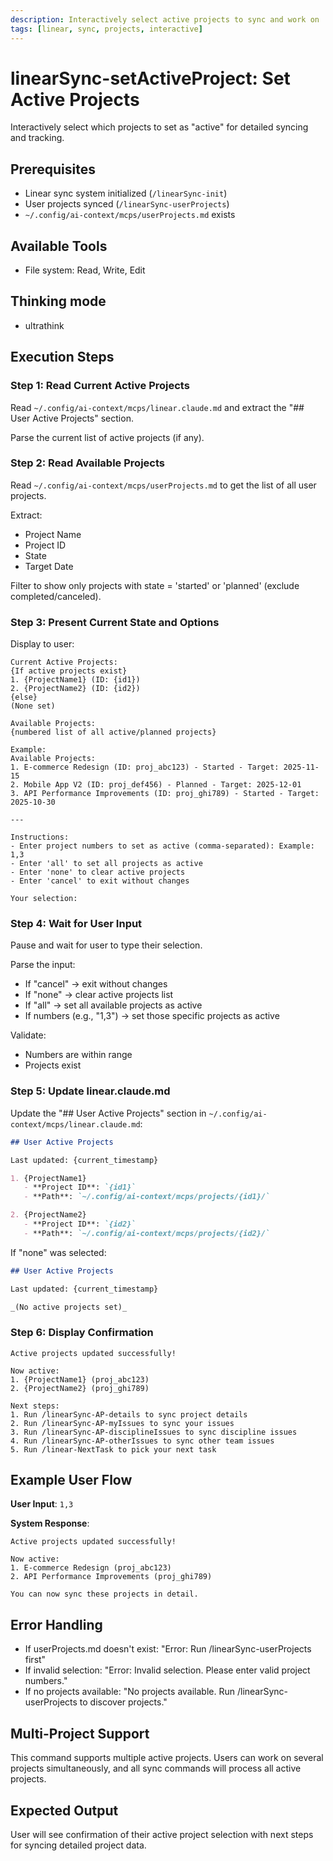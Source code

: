 ```yaml
---
description: Interactively select active projects to sync and work on
tags: [linear, sync, projects, interactive]
---
```


# linearSync-setActiveProject: Set Active Projects

Interactively select which projects to set as "active" for detailed syncing and tracking.

## Prerequisites

- Linear sync system initialized (`/linearSync-init`)
- User projects synced (`/linearSync-userProjects`)
- `~/.config/ai-context/mcps/userProjects.md` exists

## Available Tools

- File system: Read, Write, Edit

## Thinking mode

- ultrathink

## Execution Steps

### Step 1: Read Current Active Projects

Read `~/.config/ai-context/mcps/linear.claude.md` and extract the "## User Active Projects" section.

Parse the current list of active projects (if any).

### Step 2: Read Available Projects

Read `~/.config/ai-context/mcps/userProjects.md` to get the list of all user projects.

Extract:

- Project Name
- Project ID
- State
- Target Date

Filter to show only projects with state = 'started' or 'planned' (exclude completed/canceled).

### Step 3: Present Current State and Options

Display to user:

```
Current Active Projects:
{If active projects exist}
1. {ProjectName1} (ID: {id1})
2. {ProjectName2} (ID: {id2})
{else}
(None set)

Available Projects:
{numbered list of all active/planned projects}

Example:
Available Projects:
1. E-commerce Redesign (ID: proj_abc123) - Started - Target: 2025-11-15
2. Mobile App V2 (ID: proj_def456) - Planned - Target: 2025-12-01
3. API Performance Improvements (ID: proj_ghi789) - Started - Target: 2025-10-30

---

Instructions:
- Enter project numbers to set as active (comma-separated): Example: 1,3
- Enter 'all' to set all projects as active
- Enter 'none' to clear active projects
- Enter 'cancel' to exit without changes

Your selection:
```

### Step 4: Wait for User Input

Pause and wait for user to type their selection.

Parse the input:

- If "cancel" → exit without changes
- If "none" → clear active projects list
- If "all" → set all available projects as active
- If numbers (e.g., "1,3") → set those specific projects as active

Validate:

- Numbers are within range
- Projects exist

### Step 5: Update linear.claude.md

Update the "## User Active Projects" section in `~/.config/ai-context/mcps/linear.claude.md`:

```markdown
## User Active Projects

Last updated: {current_timestamp}

1. {ProjectName1}
   - **Project ID**: `{id1}`
   - **Path**: `~/.config/ai-context/mcps/projects/{id1}/`

2. {ProjectName2}
   - **Project ID**: `{id2}`
   - **Path**: `~/.config/ai-context/mcps/projects/{id2}/`
```

If "none" was selected:

```markdown
## User Active Projects

Last updated: {current_timestamp}

_(No active projects set)_
```

### Step 6: Display Confirmation

```
Active projects updated successfully!

Now active:
1. {ProjectName1} (proj_abc123)
2. {ProjectName2} (proj_ghi789)

Next steps:
1. Run /linearSync-AP-details to sync project details
2. Run /linearSync-AP-myIssues to sync your issues
3. Run /linearSync-AP-disciplineIssues to sync discipline issues
4. Run /linearSync-AP-otherIssues to sync other team issues
5. Run /linear-NextTask to pick your next task
```

## Example User Flow

**User Input**: `1,3`

**System Response**:

```
Active projects updated successfully!

Now active:
1. E-commerce Redesign (proj_abc123)
2. API Performance Improvements (proj_ghi789)

You can now sync these projects in detail.
```

## Error Handling

- If userProjects.md doesn't exist: "Error: Run /linearSync-userProjects first"
- If invalid selection: "Error: Invalid selection. Please enter valid project numbers."
- If no projects available: "No projects available. Run /linearSync-userProjects to discover projects."

## Multi-Project Support

This command supports multiple active projects. Users can work on several projects simultaneously, and all sync commands will process all active projects.

## Expected Output

User will see confirmation of their active project selection with next steps for syncing detailed project data.

